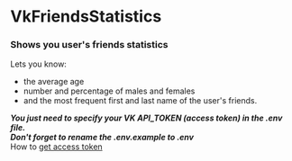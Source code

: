 # VkFriendsStatistics
### Shows you user's friends statistics
Lets you know:
- the average age 
- number and percentage of males and females
- and the most frequent first and last name of the user's friends. 

***You just need to specify your VK API_TOKEN (access token) in the .env file.***<br>
***Don't forget to rename the .env.example to .env***<br>
How to [get access token](https://dev.vk.com/api/access-token/authcode-flow-user)
